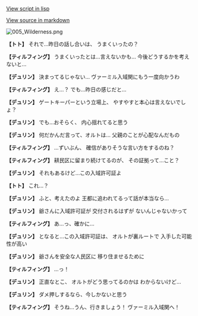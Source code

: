 [View script in lisp](../scripts/1550101.txt)

[View source in markdown](1550101.md)

![005_Wilderness.png](../images/backgrounds/005_Wilderness.png)

**【トト】**
それで…昨日の話し合いは、
うまくいったの？

**【ティルフィング】**
うまくいったとは…言えないかも…
今後どうするかを考えないと…

**【デュリン】**
決まってるじゃない…
ヴァーミル入域関にもう一度向かうわ

**【ティルフィング】**
え…？
でも…昨日の感じだと…

**【デュリン】**
ゲートキーパーという立場上、
やすやすと本心は言えないでしょ？

**【デュリン】**
でも…おそらく、
内心揺れてると思う

**【デュリン】**
何だかんだ言って、オルトは…
父親のことが心配なんだもの

**【ティルフィング】**
…ずいぶん、
確信がありそうな言い方をするのね？

**【ティルフィング】**
耕民区に留まり続けてるのが、
その証拠って…こと？

**【デュリン】**
それもあるけど…この入域許可証よ

**【トト】**
これ…？

**【デュリン】**
ふと、考えたのよ
王都に追われてるって話が本当なら…

**【デュリン】**
爺さんに入域許可証が
交付されるはずが
ないんじゃないかって

**【ティルフィング】**
あ…っ、確かに…

**【デュリン】**
となると…この入域許可証は、
オルトが裏ルートで
入手した可能性が高い

**【デュリン】**
爺さんを安全な人民区に
移り住ませるために

**【ティルフィング】**
…っ！

**【デュリン】**
正直なとこ、
オルトがどう思ってるのかは
わからないけど…

**【デュリン】**
ダメ押しするなら、今しかないと思う

**【ティルフィング】**
そうね…うん、行きましょう！
ヴァーミル入域関へ！